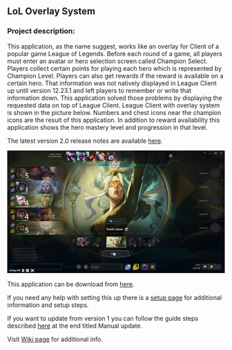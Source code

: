 ## LoL Overlay System

### Project description:

This application, as the name suggest, works like an overlay for Client of a popular game League of Legends. Before each round of a game, all players must enter an avatar or hero selection screen called Champion Select. Players collect certain points for playing each hero which is represented by Champion Level. Players can also get rewards if the reward is available on a certain hero. That information was not natively displayed in League Client up until version 12.23.1 and left players to remember or write that information down. This application solved those problems by displaying the requested data on top of League Client. League Client with overlay system is shown in the picture below. Numbers and chest icons near the champion icons are the result of this application. In addition to reward availability this application shows the hero mastery level and progression in that level.

The latest version 2.0 release notes are available [here](https://github.com/TheRealHuzy/LoL-Overlay-System/releases/tag/v2.0.0).

<p align="center">
  <img src="https://raw.githubusercontent.com/TheRealHuzy/LoL-Overlay-System/main/Images/LOSv2-04.png" />
</p>

This application can be download from [here](https://github.com/TheRealHuzy/LoL-Overlay-System/releases/download/v2.0.0/LoL.Overlay.System.v2.zip).

If you need any help with setting this up there is a [setup page](https://github.com/TheRealHuzy/LoL-Overlay-System/wiki/Setup) for additional information and setup steps.

If you want to update from version 1 you can follow the guide steps described [here](https://github.com/TheRealHuzy/LoL-Overlay-System/releases/tag/v2.0.0) at the end titled Manual update.

Visit [Wiki page](https://github.com/TheRealHuzy/LoL-Overlay-System/wiki) for additional info.
